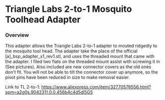 # Triangle Labs 2-to-1 Mosquito Toolhead Adapter

### Overview

This adapter allows the Triangle Labs 2-to-1 adapter to mouted ridgedly to the mosquito tool head.  The adapter take the place of the 
official [a]_bsp_adapter_x1_rev1.stl, and uses the threaded mount that came with the adapter.  I filed two flats on the threaded mount
assist with screwing it in (See pictures).  Also included are new connector covers as the old ones don't fit.  You will not be able
to tilt the connector cover up anymore, so the pivot pins have been reduced in size to make removal easier.

Link to TL 2-to-1:  https://www.aliexpress.com/item/32770576556.html?spm=a2g0s.9042311.0.0.456b4c4d5dl5G5